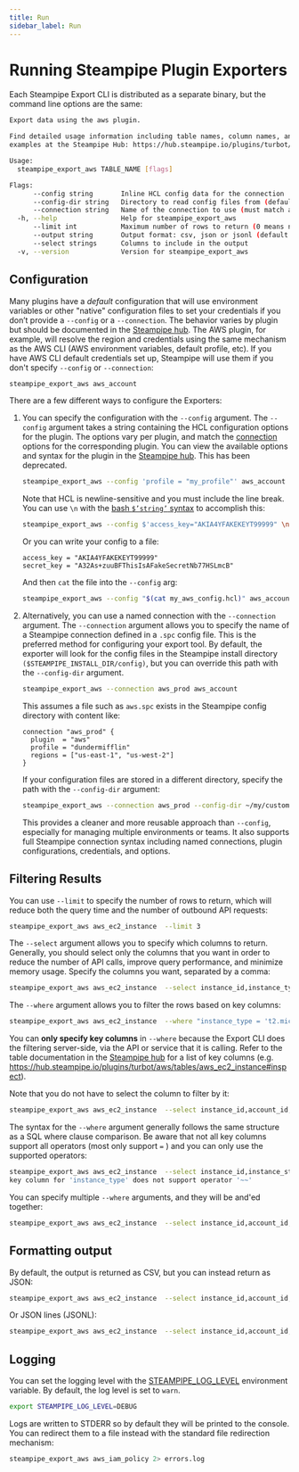 ```yaml
---
title: Run
sidebar_label: Run
---
```



# Running Steampipe Plugin Exporters

Each Steampipe Export CLI is distributed as a separate binary, but the command line options are the same:

```bash
Export data using the aws plugin.

Find detailed usage information including table names, column names, and
examples at the Steampipe Hub: https://hub.steampipe.io/plugins/turbot/aws

Usage:
  steampipe_export_aws TABLE_NAME [flags]

Flags:
      --config string       Inline HCL config data for the connection  (deprecated - use --connection instead)
      --config-dir string   Directory to read config files from (defaults to $STEAMPIPE_INSTALL_DIR/config)
      --connection string   Name of the connection to use (must match a connection defined in the config file)
  -h, --help                Help for steampipe_export_aws
      --limit int           Maximum number of rows to return (0 means no limit)
      --output string       Output format: csv, json or jsonl (default "csv")
      --select strings      Columns to include in the output
  -v, --version             Version for steampipe_export_aws

```

## Configuration

Many plugins have a *default* configuration that will use environment variables or other "native" configuration files to set your credentials if you don’t provide a `--config` or a `--connection`. The behavior varies by plugin but should be documented in the [Steampipe hub](https://hub.steampipe.io/plugins). The AWS plugin, for example, will resolve the region and credentials using the same mechanism as the AWS CLI (AWS environment variables, default profile, etc). If you have AWS CLI default credentials set up, Steampipe will use them if you don't specify `--config` or `--connection`:

```bash
steampipe_export_aws aws_account
```

There are a few different ways to configure the Exporters:

1. You can specify the configuration with the `--config` argument. The `--config` argument takes a string containing the HCL configuration options for the plugin. The options vary per plugin, and match the [connection](https://steampipe.io/docs/managing/connections) options for the corresponding plugin. You can view the available options and syntax for the plugin in the [Steampipe hub](https://hub.steampipe.io/plugins). This has been deprecated.

    ```bash
    steampipe_export_aws --config 'profile = "my_profile"' aws_account
    ```

    Note that HCL is newline-sensitive and you must include the line break. You can use `\n` with the [bash `$’string’` syntax](https://www.gnu.org/software/bash/manual/html_node/ANSI_002dC-Quoting.html#ANSI_002dC-Quoting) to accomplish this:

    ```bash
    steampipe_export_aws --config $'access_key="AKIA4YFAKEKEYT99999" \n secret_key="A32As+zuuBFThisIsAFakeSecretNb77HSLmcB"' aws_account
    ```

    Or you can write your config to a file:

    ```hcl
    access_key = "AKIA4YFAKEKEYT99999"
    secret_key = "A32As+zuuBFThisIsAFakeSecretNb77HSLmcB"
    ```

    And then `cat` the file into the `--config` arg:

    ```bash
    steampipe_export_aws --config "$(cat my_aws_config.hcl)" aws_account
    ```

2. Alternatively, you can use a named connection with the `--connection` argument. The `--connection` argument allows you to specify the name of a Steampipe connection defined in a `.spc` config file. This is the preferred method for configuring your export tool. By default, the exporter will look for the config files in the Steampipe install directory `($STEAMPIPE_INSTALL_DIR/config)`, but you can override this path with the `--config-dir` argument.

    ```bash
    steampipe_export_aws --connection aws_prod aws_account
    ```

    This assumes a file such as `aws.spc` exists in the Steampipe config directory with content like:

    ```hcl
    connection "aws_prod" {
      plugin  = "aws"
      profile = "dundermifflin"
      regions = ["us-east-1", "us-west-2"]
    }
    ```

    If your configuration files are stored in a different directory, specify the path with the `--config-dir` argument:

    ```bash
    steampipe_export_aws --connection aws_prod --config-dir ~/my/custom/config aws_account
    ```

    This provides a cleaner and more reusable approach than `--config`, especially for managing multiple environments or teams. It also supports full Steampipe connection syntax including named connections, plugin configurations, credentials, and options.

## Filtering Results

You can use `--limit` to specify the number of rows to return, which will reduce both the query time and the number of outbound API requests:
```bash
steampipe_export_aws aws_ec2_instance  --limit 3
```

The `--select` argument allows you to specify which columns to return.  Generally, you should select only the columns that you want in order to reduce the number of API calls, improve query performance, and minimize memory usage.  Specify the columns you want, separated by a comma:

```bash
steampipe_export_aws aws_ec2_instance  --select instance_id,instance_type,account_id,region
```

The `--where` argument allows you to filter the rows based on key columns: 

```bash
steampipe_export_aws aws_ec2_instance  --where "instance_type = 't2.micro'"
```

You can **only specify key columns** in `--where` because the Export CLI does the filtering server-side, via the API or service that it is calling. Refer to the table documentation in the [Steampipe hub](https://hub.steampipe.io/plugins) for a list of key columns (e.g. https://hub.steampipe.io/plugins/turbot/aws/tables/aws_ec2_instance#inspect).  

Note that you do not have to select the column to filter by it:
```bash
steampipe_export_aws aws_ec2_instance  --select instance_id,account_id,region,_ctx --where "instance_type = 't2.micro'"
```

The syntax for the `--where` argument generally follows the same structure as a SQL where clause comparison. Be aware that not all key columns support all operators (most only support `=` ) and you can only use the supported operators:
```bash
steampipe_export_aws aws_ec2_instance  --select instance_id,instance_state,account_id,region --where "instance_type like 't2.%'"
key column for 'instance_type' does not support operator '~~'
```

You can specify multiple `--where` arguments, and they will be and'ed together:
```bash
steampipe_export_aws aws_ec2_instance  --select instance_id,account_id,region,_ctx --where "instance_type = 't2.micro'" --where "instance_state = 'stopped'"
```



## Formatting output

By default, the output is returned as CSV, but you can instead return as JSON:
```bash
steampipe_export_aws aws_ec2_instance  --select instance_id,account_id,region --output json
```

Or JSON lines (JSONL):
```bash
steampipe_export_aws aws_ec2_instance  --select instance_id,account_id,region --output jsonl  
```


## Logging
You can set the logging level with the [STEAMPIPE_LOG_LEVEL](/docs/reference/env-vars/steampipe_log) environment variable.  By default, the log level is set to `warn`.

```bash
export STEAMPIPE_LOG_LEVEL=DEBUG
```

Logs are written to STDERR so by default they will be printed to the console.  You can redirect them to a file instead with the standard file redirection mechanism:

```bash
steampipe_export_aws aws_iam_policy 2> errors.log
```